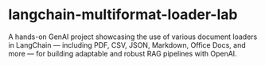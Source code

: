 # langchain-multiformat-loader-lab
A hands-on GenAI project showcasing the use of various document loaders in LangChain — including PDF, CSV, JSON, Markdown, Office Docs, and more — for building adaptable and robust RAG pipelines with OpenAI.
